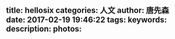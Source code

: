 title: hellosix
categories: 人文
author: 唐先森
date: 2017-02-19 19:46:22
tags:
keywords:
description:
photos:
---
